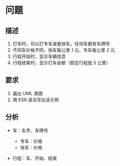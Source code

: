 # 问题

## 描述
1. 打车时，可以打专车或者快车。任何车都有车牌号
2. 不同车价格不同，快车每公里 1 元，专车每公里 2 元
3. 行程开始时，显示车辆信息
4. 行程结束时，显示打车金额（假定行程就 5 公里）

## 要求
1. 画出 UML 类图
2. 用 ES6 语法写出该示例

## 分析
- 车：名字、车牌号
  - 专车：价格
  - 快车：价格

- 行程：车、开始、结束